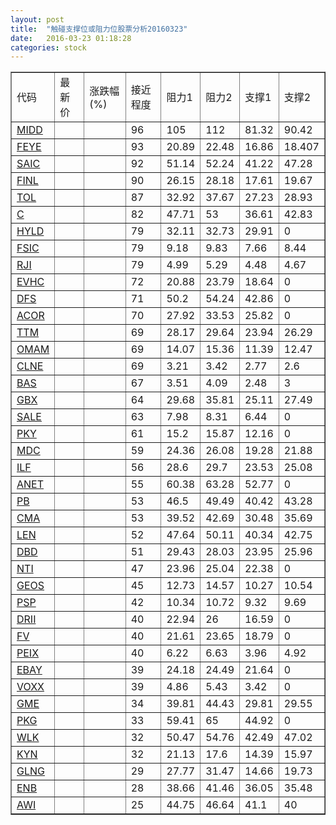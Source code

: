 ```yaml
---
layout: post
title:  "触碰支撑位或阻力位股票分析20160323"
date:   2016-03-23 01:18:28
categories: stock
---
```

<script type="text/javascript">
var stockList = []
stockList.push('gb_midd');
stockList.push('gb_feye');
stockList.push('gb_saic');
stockList.push('gb_finl');
stockList.push('gb_tol');
stockList.push('gb_c');
stockList.push('gb_hyld');
stockList.push('gb_fsic');
stockList.push('gb_rji');
stockList.push('gb_evhc');
stockList.push('gb_dfs');
stockList.push('gb_acor');
stockList.push('gb_ttm');
stockList.push('gb_omam');
stockList.push('gb_clne');
stockList.push('gb_bas');
stockList.push('gb_gbx');
stockList.push('gb_sale');
stockList.push('gb_pky');
stockList.push('gb_mdc');
stockList.push('gb_ilf');
stockList.push('gb_anet');
stockList.push('gb_pb');
stockList.push('gb_cma');
stockList.push('gb_len');
stockList.push('gb_dbd');
stockList.push('gb_nti');
stockList.push('gb_geos');
stockList.push('gb_psp');
stockList.push('gb_drii');
stockList.push('gb_fv');
stockList.push('gb_peix');
stockList.push('gb_ebay');
stockList.push('gb_voxx');
stockList.push('gb_gme');
stockList.push('gb_pkg');
stockList.push('gb_wlk');
stockList.push('gb_kyn');
stockList.push('gb_glng');
stockList.push('gb_enb');
stockList.push('gb_awi');
</script>
<table border="1">
 <tr>
 <td>代码</td>
 <td>最新价</td>
 <td>涨跌幅(%)</td>
 <td>接近程度</td>
 <td>阻力1</td>
 <td>阻力2</td>
 <td>支撑1</td>
 <td>支撑2</td>
</tr>
  <tr id="midd" class="red">
  <td><a href="http://stock.finance.sina.com.cn/usstock/quotes/MIDD.html" target="_blank">MIDD</a></td><td></td><td></td><td>96</td><td>105</td><td>112</td><td>81.32</td><td>90.42</td></tr>
  <tr id="feye" class="green">
  <td><a href="http://stock.finance.sina.com.cn/usstock/quotes/FEYE.html" target="_blank">FEYE</a></td><td></td><td></td><td>93</td><td>20.89</td><td>22.48</td><td>16.86</td><td>18.407</td></tr>
  <tr id="saic" class="green">
  <td><a href="http://stock.finance.sina.com.cn/usstock/quotes/SAIC.html" target="_blank">SAIC</a></td><td></td><td></td><td>92</td><td>51.14</td><td>52.24</td><td>41.22</td><td>47.28</td></tr>
  <tr id="finl" class="green">
  <td><a href="http://stock.finance.sina.com.cn/usstock/quotes/FINL.html" target="_blank">FINL</a></td><td></td><td></td><td>90</td><td>26.15</td><td>28.18</td><td>17.61</td><td>19.67</td></tr>
  <tr id="tol" class="green">
  <td><a href="http://stock.finance.sina.com.cn/usstock/quotes/TOL.html" target="_blank">TOL</a></td><td></td><td></td><td>87</td><td>32.92</td><td>37.67</td><td>27.23</td><td>28.93</td></tr>
  <tr id="c" class="green">
  <td><a href="http://stock.finance.sina.com.cn/usstock/quotes/C.html" target="_blank">C</a></td><td></td><td></td><td>82</td><td>47.71</td><td>53</td><td>36.61</td><td>42.83</td></tr>
  <tr id="hyld" class="red">
  <td><a href="http://stock.finance.sina.com.cn/usstock/quotes/HYLD.html" target="_blank">HYLD</a></td><td></td><td></td><td>79</td><td>32.11</td><td>32.73</td><td>29.91</td><td>0</td></tr>
  <tr id="fsic" class="red">
  <td><a href="http://stock.finance.sina.com.cn/usstock/quotes/FSIC.html" target="_blank">FSIC</a></td><td></td><td></td><td>79</td><td>9.18</td><td>9.83</td><td>7.66</td><td>8.44</td></tr>
  <tr id="rji" class="green">
  <td><a href="http://stock.finance.sina.com.cn/usstock/quotes/RJI.html" target="_blank">RJI</a></td><td></td><td></td><td>79</td><td>4.99</td><td>5.29</td><td>4.48</td><td>4.67</td></tr>
  <tr id="evhc" class="red">
  <td><a href="http://stock.finance.sina.com.cn/usstock/quotes/EVHC.html" target="_blank">EVHC</a></td><td></td><td></td><td>72</td><td>20.88</td><td>23.79</td><td>18.64</td><td>0</td></tr>
  <tr id="dfs" class="red">
  <td><a href="http://stock.finance.sina.com.cn/usstock/quotes/DFS.html" target="_blank">DFS</a></td><td></td><td></td><td>71</td><td>50.2</td><td>54.24</td><td>42.86</td><td>0</td></tr>
  <tr id="acor" class="green">
  <td><a href="http://stock.finance.sina.com.cn/usstock/quotes/ACOR.html" target="_blank">ACOR</a></td><td></td><td></td><td>70</td><td>27.92</td><td>33.53</td><td>25.82</td><td>0</td></tr>
  <tr id="ttm" class="red">
  <td><a href="http://stock.finance.sina.com.cn/usstock/quotes/TTM.html" target="_blank">TTM</a></td><td></td><td></td><td>69</td><td>28.17</td><td>29.64</td><td>23.94</td><td>26.29</td></tr>
  <tr id="omam" class="green">
  <td><a href="http://stock.finance.sina.com.cn/usstock/quotes/OMAM.html" target="_blank">OMAM</a></td><td></td><td></td><td>69</td><td>14.07</td><td>15.36</td><td>11.39</td><td>12.47</td></tr>
  <tr id="clne" class="red">
  <td><a href="http://stock.finance.sina.com.cn/usstock/quotes/CLNE.html" target="_blank">CLNE</a></td><td></td><td></td><td>69</td><td>3.21</td><td>3.42</td><td>2.77</td><td>2.6</td></tr>
  <tr id="bas" class="green">
  <td><a href="http://stock.finance.sina.com.cn/usstock/quotes/BAS.html" target="_blank">BAS</a></td><td></td><td></td><td>67</td><td>3.51</td><td>4.09</td><td>2.48</td><td>3</td></tr>
  <tr id="gbx" class="green">
  <td><a href="http://stock.finance.sina.com.cn/usstock/quotes/GBX.html" target="_blank">GBX</a></td><td></td><td></td><td>64</td><td>29.68</td><td>35.81</td><td>25.11</td><td>27.49</td></tr>
  <tr id="sale" class="red">
  <td><a href="http://stock.finance.sina.com.cn/usstock/quotes/SALE.html" target="_blank">SALE</a></td><td></td><td></td><td>63</td><td>7.98</td><td>8.31</td><td>6.44</td><td>0</td></tr>
  <tr id="pky" class="red">
  <td><a href="http://stock.finance.sina.com.cn/usstock/quotes/PKY.html" target="_blank">PKY</a></td><td></td><td></td><td>61</td><td>15.2</td><td>15.87</td><td>12.16</td><td>0</td></tr>
  <tr id="mdc" class="red">
  <td><a href="http://stock.finance.sina.com.cn/usstock/quotes/MDC.html" target="_blank">MDC</a></td><td></td><td></td><td>59</td><td>24.36</td><td>26.08</td><td>19.28</td><td>21.88</td></tr>
  <tr id="ilf" class="green">
  <td><a href="http://stock.finance.sina.com.cn/usstock/quotes/ILF.html" target="_blank">ILF</a></td><td></td><td></td><td>56</td><td>28.6</td><td>29.7</td><td>23.53</td><td>25.08</td></tr>
  <tr id="anet" class="red">
  <td><a href="http://stock.finance.sina.com.cn/usstock/quotes/ANET.html" target="_blank">ANET</a></td><td></td><td></td><td>55</td><td>60.38</td><td>63.28</td><td>52.77</td><td>0</td></tr>
  <tr id="pb" class="green">
  <td><a href="http://stock.finance.sina.com.cn/usstock/quotes/PB.html" target="_blank">PB</a></td><td></td><td></td><td>53</td><td>46.5</td><td>49.49</td><td>40.42</td><td>43.28</td></tr>
  <tr id="cma" class="red">
  <td><a href="http://stock.finance.sina.com.cn/usstock/quotes/CMA.html" target="_blank">CMA</a></td><td></td><td></td><td>53</td><td>39.52</td><td>42.69</td><td>30.48</td><td>35.69</td></tr>
  <tr id="len" class="red">
  <td><a href="http://stock.finance.sina.com.cn/usstock/quotes/LEN.html" target="_blank">LEN</a></td><td></td><td></td><td>52</td><td>47.64</td><td>50.11</td><td>40.34</td><td>42.75</td></tr>
  <tr id="dbd" class="red">
  <td><a href="http://stock.finance.sina.com.cn/usstock/quotes/DBD.html" target="_blank">DBD</a></td><td></td><td></td><td>51</td><td>29.43</td><td>28.03</td><td>23.95</td><td>25.96</td></tr>
  <tr id="nti" class="green">
  <td><a href="http://stock.finance.sina.com.cn/usstock/quotes/NTI.html" target="_blank">NTI</a></td><td></td><td></td><td>47</td><td>23.96</td><td>25.04</td><td>22.38</td><td>0</td></tr>
  <tr id="geos" class="red">
  <td><a href="http://stock.finance.sina.com.cn/usstock/quotes/GEOS.html" target="_blank">GEOS</a></td><td></td><td></td><td>45</td><td>12.73</td><td>14.57</td><td>10.27</td><td>10.54</td></tr>
  <tr id="psp" class="red">
  <td><a href="http://stock.finance.sina.com.cn/usstock/quotes/PSP.html" target="_blank">PSP</a></td><td></td><td></td><td>42</td><td>10.34</td><td>10.72</td><td>9.32</td><td>9.69</td></tr>
  <tr id="drii" class="red">
  <td><a href="http://stock.finance.sina.com.cn/usstock/quotes/DRII.html" target="_blank">DRII</a></td><td></td><td></td><td>40</td><td>22.94</td><td>26</td><td>16.59</td><td>0</td></tr>
  <tr id="fv" class="red">
  <td><a href="http://stock.finance.sina.com.cn/usstock/quotes/FV.html" target="_blank">FV</a></td><td></td><td></td><td>40</td><td>21.61</td><td>23.65</td><td>18.79</td><td>0</td></tr>
  <tr id="peix" class="green">
  <td><a href="http://stock.finance.sina.com.cn/usstock/quotes/PEIX.html" target="_blank">PEIX</a></td><td></td><td></td><td>40</td><td>6.22</td><td>6.63</td><td>3.96</td><td>4.92</td></tr>
  <tr id="ebay" class="red">
  <td><a href="http://stock.finance.sina.com.cn/usstock/quotes/EBAY.html" target="_blank">EBAY</a></td><td></td><td></td><td>39</td><td>24.18</td><td>24.49</td><td>21.64</td><td>0</td></tr>
  <tr id="voxx" class="red">
  <td><a href="http://stock.finance.sina.com.cn/usstock/quotes/VOXX.html" target="_blank">VOXX</a></td><td></td><td></td><td>39</td><td>4.86</td><td>5.43</td><td>3.42</td><td>0</td></tr>
  <tr id="gme" class="green">
  <td><a href="http://stock.finance.sina.com.cn/usstock/quotes/GME.html" target="_blank">GME</a></td><td></td><td></td><td>34</td><td>39.81</td><td>44.43</td><td>29.81</td><td>29.55</td></tr>
  <tr id="pkg" class="red">
  <td><a href="http://stock.finance.sina.com.cn/usstock/quotes/PKG.html" target="_blank">PKG</a></td><td></td><td></td><td>33</td><td>59.41</td><td>65</td><td>44.92</td><td>0</td></tr>
  <tr id="wlk" class="green">
  <td><a href="http://stock.finance.sina.com.cn/usstock/quotes/WLK.html" target="_blank">WLK</a></td><td></td><td></td><td>32</td><td>50.47</td><td>54.76</td><td>42.49</td><td>47.02</td></tr>
  <tr id="kyn" class="green">
  <td><a href="http://stock.finance.sina.com.cn/usstock/quotes/KYN.html" target="_blank">KYN</a></td><td></td><td></td><td>32</td><td>21.13</td><td>17.6</td><td>14.39</td><td>15.97</td></tr>
  <tr id="glng" class="green">
  <td><a href="http://stock.finance.sina.com.cn/usstock/quotes/GLNG.html" target="_blank">GLNG</a></td><td></td><td></td><td>29</td><td>27.77</td><td>31.47</td><td>14.66</td><td>19.73</td></tr>
  <tr id="enb" class="red">
  <td><a href="http://stock.finance.sina.com.cn/usstock/quotes/ENB.html" target="_blank">ENB</a></td><td></td><td></td><td>28</td><td>38.66</td><td>41.46</td><td>36.05</td><td>35.48</td></tr>
  <tr id="awi" class="red">
  <td><a href="http://stock.finance.sina.com.cn/usstock/quotes/AWI.html" target="_blank">AWI</a></td><td></td><td></td><td>25</td><td>44.75</td><td>46.64</td><td>41.1</td><td>40</td></tr>
</table>

